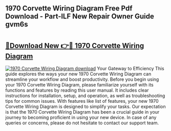 ## 1970 Corvette Wiring Diagram Free Pdf Download - Part-lLF New Repair Owner Guide gvm6s

# <h2><a href="http://dfigq0.blite.top/?on=1970+Corvette+Wiring+Diagram">🔗Download New 👉🔴 1970 Corvette Wiring Diagram</a></h2>

[![1970 Corvette Wiring Diagram download](https://i.imgur.com/lujVjoI.png)](http://dfigq0.blite.top/?on=1970+Corvette+Wiring+Diagram)
Your Gateway to Efficiency This guide explores the ways your new 1970 Corvette Wiring Diagram can streamline your workflow and boost productivity. Before you begin using your 1970 Corvette Wiring Diagram, please familiarize yourself with its functions and features by reading this user manual. It includes clear instructions for installation, setup, and operation, as well as troubleshooting tips for common issues. With features like list of features, your new 1970 Corvette Wiring Diagram is designed to simplify your tasks. Our expectation is that the 1970 Corvette Wiring Diagram has been a crucial guide in your journey to becoming proficient in using your new device. In case of any queries or concerns, please do not hesitate to contact our support team.
